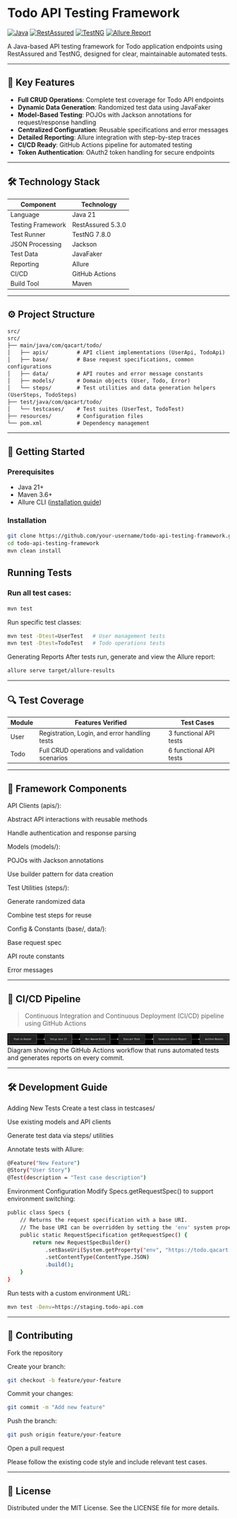 # Todo API Testing Framework

[![Java](https://img.shields.io/badge/Java-21-007396)](https://www.java.com/)
[![RestAssured](https://img.shields.io/badge/RestAssured-5.3.0-4bc51d)](https://rest-assured.io/)
[![TestNG](https://img.shields.io/badge/TestNG-7.8.0-ff6a00)](https://testng.org/)
[![Allure Report](https://img.shields.io/badge/Allure-Report-ff4e8a)](https://docs.qameta.io/allure/)

A Java-based API testing framework for Todo application endpoints using RestAssured and TestNG, designed for clear, maintainable automated tests.

---

## 🚀 Key Features
- **Full CRUD Operations**: Complete test coverage for Todo API endpoints
- **Dynamic Data Generation**: Randomized test data using JavaFaker
- **Model-Based Testing**: POJOs with Jackson annotations for request/response handling
- **Centralized Configuration**: Reusable specifications and error messages
- **Detailed Reporting**: Allure integration with step-by-step traces
- **CI/CD Ready**: GitHub Actions pipeline for automated testing
- **Token Authentication**: OAuth2 token handling for secure endpoints

---

## 🛠 Technology Stack

| Component          | Technology             |
|--------------------|------------------------|
| Language           | Java 21               |
| Testing Framework  | RestAssured 5.3.0     |
| Test Runner        | TestNG 7.8.0          |
| JSON Processing    | Jackson               |
| Test Data          | JavaFaker             |
| Reporting          | Allure                |
| CI/CD              | GitHub Actions        |
| Build Tool         | Maven                 |

---

## ⚙️ Project Structure

```text
src/
src/
├── main/java/com/qacart/todo/
│   ├── apis/         # API client implementations (UserApi, TodoApi)
│   ├── base/         # Base request specifications, common configurations
│   ├── data/         # API routes and error message constants
│   ├── models/       # Domain objects (User, Todo, Error)
│   └── steps/        # Test utilities and data generation helpers (UserSteps, TodoSteps)
├── test/java/com/qacart/todo/
│   └── testcases/    # Test suites (UserTest, TodoTest)
├── resources/        # Configuration files
└── pom.xml           # Dependency management
```
---

## 🚦 Getting Started

### Prerequisites
- Java 21+
- Maven 3.6+
- Allure CLI ([installation guide](https://docs.qameta.io/allure/#_installing_a_commandline))

### Installation
```bash
git clone https://github.com/your-username/todo-api-testing-framework.git
cd todo-api-testing-framework
mvn clean install
```

## Running Tests

### Run all test cases:

```bash
mvn test
```

Run specific test classes:
```bash
mvn test -Dtest=UserTest   # User management tests
mvn test -Dtest=TodoTest   # Todo operations tests
```

Generating Reports
After tests run, generate and view the Allure report:
```bash
allure serve target/allure-results
```

---

## 🔍 Test Coverage
| Module | Features Verified                             | Test Cases             |
| ------ | --------------------------------------------- | ---------------------- |
| User   | Registration, Login, and error handling tests | 3 functional API tests |
| Todo   | Full CRUD operations and validation scenarios | 6 functional API tests |



---

## 🧩 Framework Components
API Clients (apis/):

Abstract API interactions with reusable methods

Handle authentication and response parsing

Models (models/):

POJOs with Jackson annotations

Use builder pattern for data creation

Test Utilities (steps/):

Generate randomized data

Combine test steps for reuse

Config & Constants (base/, data/):

Base request spec

API route constants

Error messages

---

## 🔄 CI/CD Pipeline
> Continuous Integration and Continuous Deployment (CI/CD) pipeline using GitHub Actions

![image alt](https://github.com/OmarElsheikh1/todo-api-testing-framework/blob/ffd110256aa762df6594a1615bb2081b1020d75a/images/deepseek_mermaid_20250703_23e877.png)
Diagram showing the GitHub Actions workflow that runs automated tests and generates reports on every commit.

---

## 🛠️ Development Guide
Adding New Tests
Create a test class in testcases/

Use existing models and API clients

Generate test data via steps/ utilities

Annotate tests with Allure:
```bash
@Feature("New Feature")
@Story("User Story")
@Test(description = "Test case description")
```

Environment Configuration
Modify Specs.getRequestSpec() to support environment switching:
```bash
public class Specs {
    // Returns the request specification with a base URI.
    // The base URI can be overridden by setting the 'env' system property.
    public static RequestSpecification getRequestSpec() {
        return new RequestSpecBuilder()
            .setBaseUri(System.getProperty("env", "https://todo.qacart.com"))
            .setContentType(ContentType.JSON)
            .build();
    }
}
```
Run tests with a custom environment URL:
```bash
mvn test -Denv=https://staging.todo-api.com
```

---

## 🤝 Contributing
Fork the repository

Create your branch: 
```bash
git checkout -b feature/your-feature
```

Commit your changes: 
```bash
git commit -m "Add new feature"
```

Push the branch: 
```bash
git push origin feature/your-feature
```
Open a pull request

Please follow the existing code style and include relevant test cases.

---

## 📄 License
Distributed under the MIT License. See the LICENSE file for more details.
